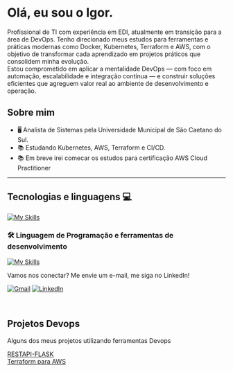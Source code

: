 #  Olá, eu sou o Igor.
<p align="left">
  Profissional de TI com experiência em EDI, atualmente em transição para a área de DevOps. Tenho direcionado meus estudos para ferramentas e práticas modernas como Docker, Kubernetes, Terraform e AWS, com o objetivo de transformar cada aprendizado em projetos práticos que consolidem minha evolução. <br>
  Estou comprometido em aplicar a mentalidade DevOps — com foco em automação, escalabilidade e integração contínua — e construir soluções eficientes que agreguem valor real ao ambiente de desenvolvimento e operação.
</p>

## Sobre mim

- 🖥️ Analista de Sistemas pela Universidade Municipal de São Caetano do Sul.
- 📚 Estudando Kubernetes, AWS, Terraform e CI/CD.
- 📚 Em breve irei comecar os estudos para certificação AWS Cloud Practitioner 

---

## Tecnologias e linguagens 💻

[![My Skills](https://skillicons.dev/icons?i=linux,docker,kubernetes,aws,ansible,terraform,git,githubactions)](https://skillicons.dev)

### 🛠️ Linguagem de Programação e ferramentas de desenvolvimento
[![My Skills](https://skillicons.dev/icons?i=python,flask,postman,mongodb,mysql)](https://skillicons.dev)

<p align="left">

</p>

<p align="left">
  Vamos nos conectar? Me envie um e-mail, me siga no LinkedIn!
</p>

<p align="left">
  <a href="https://mail.google.com/mail/?view=cm&fs=1&to=igorr2693@gmail.com" title="Gmail">
  <img src="https://img.shields.io/badge/-Gmail-FF0000?style=flat-square&labelColor=FF0000&logo=gmail&logoColor=white&link=LINK-DO-SEU-GMAIL" alt="Gmail"/></a>
  <a href="https://www.linkedin.com/in/igor-rodrigues-376786180/" title="LinkedIn">
  <img src="https://img.shields.io/badge/-Linkedin-0e76a8?style=flat-square&logo=Linkedin&logoColor=white&link=LINK-DO-SEU-LINKEDIN" alt="LinkedIn"/></a>
</p>
<br>

## Projetos Devops

<p>Alguns dos meus projetos utilizando ferramentas Devops</p>
<p align="left">
<a href="https://github.com/igorrodriguesss/restapi-flask" title="RESTAPI-FLASK">RESTAPI-FLASK</a>
  <br>
  <a href="https://github.com/igorrodriguesss/Terraform-para-aws" title="terraform-para-aws">Terraform para AWS</a>
</p>
